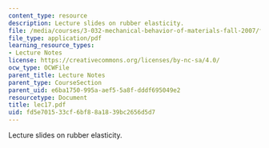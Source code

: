 ```yaml
---
content_type: resource
description: Lecture slides on rubber elasticity.
file: /media/courses/3-032-mechanical-behavior-of-materials-fall-2007/fd5e701533cf6bf88a1839bc2656d5d7_lec17.pdf
file_type: application/pdf
learning_resource_types:
- Lecture Notes
license: https://creativecommons.org/licenses/by-nc-sa/4.0/
ocw_type: OCWFile
parent_title: Lecture Notes
parent_type: CourseSection
parent_uid: e6ba1750-995a-aef5-5a8f-dddf695049e2
resourcetype: Document
title: lec17.pdf
uid: fd5e7015-33cf-6bf8-8a18-39bc2656d5d7
---
```

Lecture slides on rubber elasticity.